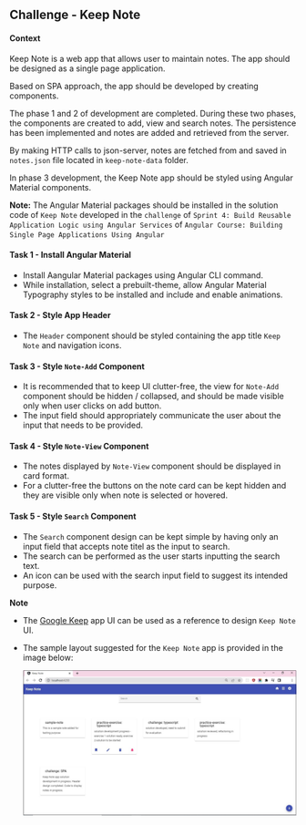 ## Challenge - Keep Note

#### Context

Keep Note is a web app that allows user to maintain notes.  The app should be designed as a single page application.​

Based on SPA approach, the app should be developed by creating components.​

The phase 1 and 2 of development are completed. During these two phases, the components are created to add, view and search notes. The persistence has been implemented and notes are added and retrieved from the server.

By making HTTP calls to json-server, notes are fetched from and saved in `notes.json` file located in `keep-note-data` folder.​

In phase 3 development, the Keep Note app should be styled using Angular Material components.

**Note:** The Angular Material packages should be installed in the solution code of `Keep Note` developed in the `challenge` of `Sprint 4: Build Reusable Application Logic using Angular Services` of `Angular Course: Building Single Page Applications Using Angular`

#### Task 1 - Install Angular Material

- Install Aangular Material packages using Angular CLI command.
- While installation, select a prebuilt-theme, allow Angular Material Typography styles to be installed and include and enable animations.

#### Task 2 - Style App Header

- The `Header` component should be styled containing the app title `Keep Note` and navigation icons.

#### Task 3 - Style `Note-Add` Component

- It is recommended that to keep UI clutter-free, the view for `Note-Add` component should be hidden / collapsed, and should be made visible only when user clicks on add button.
- The input field should appropriately communicate the user about the input that needs to be provided.

#### Task 4 - Style `Note-View` Component

- The notes displayed by `Note-View` component should be displayed in card format.
- For a clutter-free the buttons on the note card can be kept hidden and they are visible only when note is selected or hovered.

#### Task 5 - Style `Search` Component

- The `Search` component design can be kept simple by having only an input field that accepts note titel as the input to search.
- The search can be performed as the user starts inputting the search text.
- An icon can be used with the search input field to suggest its intended purpose.


**Note**

- The [Google Keep](https://keep.google.com/) app UI can be used as a reference to design `Keep Note` UI.
- The sample layout suggested for the `Keep Note` app is provided in the image below:

    ![](./keep-note-expected-output.jpg)

